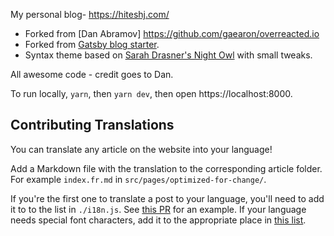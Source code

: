 My personal blog- https://hiteshj.com/
- Forked from [Dan Abramov] https://github.com/gaearon/overreacted.io
- Forked from [Gatsby blog starter](https://github.com/gatsbyjs/gatsby-starter-blog). 
- Syntax theme based on [Sarah Drasner's Night Owl](https://github.com/sdras/night-owl-vscode-theme/) with small tweaks.

All awesome code - credit goes to Dan.

To run locally, `yarn`, then `yarn dev`, then open https://localhost:8000.

## Contributing Translations

You can translate any article on the website into your language!

Add a Markdown file with the translation to the corresponding article folder. For example `index.fr.md` in `src/pages/optimized-for-change/`.

If you're the first one to translate a post to your language, you'll need to add it to to the list in `./i18n.js`. See [this PR](https://github.com/gaearon/overreacted.io/pull/159) for an example. If your language needs special font characters, add it to the appropriate place in [this list](https://github.com/gaearon/overreacted.io/blob/5de6c128f798506a54a1a34c32cd5446beecc272/src/utils/i18n.js#L15).
